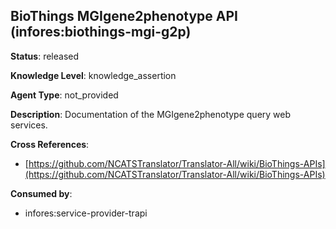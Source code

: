 [//]: # (DO NOT MANUALLY EDIT THIS FILE. IT IS GENERATED FROM A TEMPLATE.)

## BioThings MGIgene2phenotype API (infores:biothings-mgi-g2p)

**Status**: released
  
**Knowledge Level**: knowledge_assertion
  
**Agent Type**: not_provided

**Description**: Documentation of the MGIgene2phenotype query web services.

**Cross References**:

- [https://github.com/NCATSTranslator/Translator-All/wiki/BioThings-APIs](https://github.com/NCATSTranslator/Translator-All/wiki/BioThings-APIs)


**Consumed by**:

- infores:service-provider-trapi